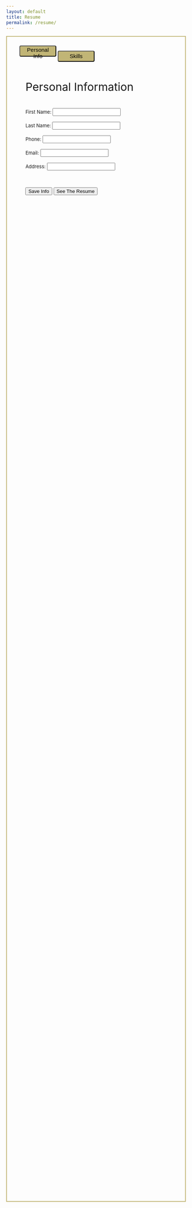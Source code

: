 ```yaml
---
layout: default
title: Resume
permalink: /resume/
---
```


<style>
    .wrapper-div {
        width: 80%;
        height: 80%;
        background-color: rgba(255, 255, 255, 0);
        border: 2px solid #c1b576;
        padding: 30px;
        padding-top: 10px;
        padding-left: 10%;
    }

    .formStyle {
        font-size: 13px;
        margin-bottom: 30px;
    }

    .title {
        font-size: 30px;
        margin-bottom: 40px;
    }

    .tab-content {
        display: none;
    }

    .active {
        display: block;
    }

    .instruction {
        font-size: 17px;
        margin-bottom: 30px;
    }

    .tab-header {
        margin-bottom: 20px;
    }

    .tab-button {
        margin-bottom: 30px;
        margin-left: -40px;
        margin-right: 40px;
        font-size: 15px;
        border-radius: 4px;
        background-color: #c1b576;
        width: 100px; 
        height: 30px;
        transition-duration: 0.4s;
    }

    .tab-button:hover {
        background-color: #002147ff; 
        color: white;
    }

</style>
<html lang="en">
<head>
    <meta charset="UTF-8">
    <meta name="viewport" content="width=device-width, initial-scale=1.0">
</head>
<body>
    <div class="wrapper-div">
<ul class="tab-header">
            <button class="tab-button" onclick="switchTab(event, 'page1')">Personal Info</button>
            <button class="tab-button" onclick="switchTab(event, 'page2')">Skills</button>
            <!-- will add more tabs later-->
        </ul>
    <div id="page1" class="tab-content active">
        <div class="title"> Personal Information </div>
            <form id="personalDetails" class="formStyle">
                <label for="first-name">First Name:</label>
                <input type="text" id="first-name" name="first-name" required><br><br>
                <label for="last-name">Last Name:</label>
                <input type="text" id="last-name" name="last-name" required><br><br>
                <label for="phone">Phone:</label>
                <input type="tel" id="phone" name="phone" required><br><br>
                <label for="email">Email:</label>
                <input type="email" id="email" name="email" required><br><br>
                <label for="address">Address:</label>
                <input type="text" id="address" name="address" required><br><br>
            <!-- -->
            </form>
        </div>
       <div id="page2" class="tab-content">
            <div class="instruction">
                List skills here in paragraph form! These can include abstract skills such as good management or creativity. Be sure to include a brief description of when you have displayed these skills.
            </div>
            <form id="skillsForm" class="formStyle">
                <label for="skills">Skills:</label>
                <input type="text" id="skills" name="skills"><br><br>
            </form>
        </div>
        <button type="button" onclick="save()">Save Info</button>
        <button type="button" onclick="seeResume()">See The Resume</button>
    </div>
</body>
<script>
        function switchTab(evt, tabName) {
            var i, tabContent, tabLinks;
            tabContent = document.getElementsByClassName("tab-content");
            for (i = 0; i < tabContent.length; i++) {
                tabContent[i].style.display = "none";
            }
            tabLinks = document.getElementsByClassName("tab-header")[0].getElementsByTagName("a");
            for (i = 0; i < tabLinks.length; i++) {
                tabLinks[i].classList.remove("active");
            }
            document.getElementById(tabName).style.display = "block";
            evt.currentTarget.classList.add("active");
        }
        //
        function save() {
            const firstName = document.getElementById('first-name').value;
            const lastName = document.getElementById('last-name').value;
            const phone = document.getElementById('phone').value;
            const email = document.getElementById('email').value;
            const address = document.getElementById('address').value;
            const skills = document.getElementById('skills').value;
            // 
            localStorage.setItem('firstName', firstName);
            localStorage.setItem('lastName', lastName);
            localStorage.setItem('phone', phone);
            localStorage.setItem('email', email);
            localStorage.setItem('address', address);
            localStorage.setItem('address', address);
            localStorage.setItem('skills', skills);
        }
        function seeResume() {
            window.open('/jcc_frontend/filledresume/', '_blank');
        }
    </script>
</html>
